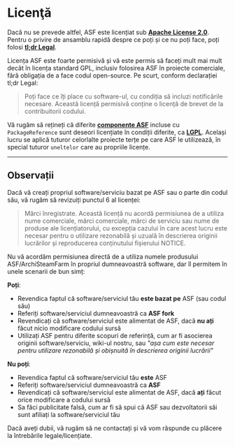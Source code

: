 # Licenţă

Dacă nu se prevede altfel, ASF este licențiat sub **[Apache License 2.0](https://raw.githubusercontent.com/JustArchiNET/ArchiSteamFarm/master/LICENSE-2.0.txt)**. Pentru o privire de ansamblu rapidă despre ce poți și ce nu poți face, poți folosi **[tl;dr Legal](https://tldrlegal.com/license/apache-license-2.0-(apache-2.0))**.

Licența ASF este foarte permisivă și vă este permis să faceți mult mai mult decât în licența standard GPL, inclusiv folosirea ASF în proiecte comerciale, fără obligația de a face codul open-source. Pe scurt, conform declarației tl;dr Legal:

> Poți face ce îți place cu software-ul, cu condiția să incluzi notificările necesare. Această licență permisivă conține o licență de brevet de la contribuitorii codului.

Vă rugăm să rețineți că diferite **[componente ASF](https://github.com/JustArchiNET/ArchiSteamFarm/blob/master/ArchiSteamFarm/ArchiSteamFarm.csproj)** incluse cu `PackageReference` sunt deseori licențiate în condiții diferite, ca **[LGPL](https://tldrlegal.com/license/gnu-lesser-general-public-license-v3-(lgpl-3))**. Același lucru se aplică tuturor celorlalte proiecte terțe pe care ASF le utilizează, în special tuturor `uneltelor` care au propriile licențe.

* * *

## Observații

Dacă vă creați propriul software/serviciu bazat pe ASF sau o parte din codul său, vă rugăm să revizuiți punctul 6 al licenței:

> Mărci înregistrate. Această licență nu acordă permisiunea de a utiliza nume comerciale, mărci comerciale, mărci de serviciu sau nume de produse ale licențiatorului, cu excepția cazului în care acest lucru este necesar pentru o utilizare rezonabilă și uzuală în descrierea originii lucrărilor și reproducerea conținutului fișierului NOTICE.

Nu vă acordăm permisiunea directă de a utiliza numele produsului ASF/ArchiSteamFarm în propriul dumneavoastră software, dar îl permitem în unele scenarii de bun simț:

**Poți**:

- Revendica faptul că software/serviciul tău **este bazat pe** ASF (sau codul său)
- Referiți software/serviciul dumneavoastră ca **ASF fork**
- Revendicați că software/serviciul este alimentat de ASF, dacă **nu ați** făcut nicio modificare codului sursă
- Utilizați ASF pentru diferite scopuri de referință, cum ar fi asocierea originii software/serviciu, wiki-ul nostru, sau *"așa cum este necesar pentru utilizare rezonabilă și obișnuită în descrierea originii lucrării"*

**Nu poți**:

- Revendica faptul că software/serviciul tău **este** ASF
- Referiți software/serviciul dumneavoastră ca **ASF**
- Revendicați că software/serviciul este alimentat de ASF, dacă **ați** făcut orice modificare a codului sursă
- Sa făci publicitate falsă, cum ar fi să spui că ASF sau dezvoltatorii săi sunt afiliați la software/serviciul tău

Dacă aveți dubii, vă rugăm să ne contactați și vă vom răspunde cu plăcere la întrebările legale/licențiate.